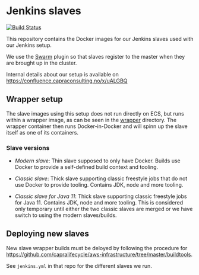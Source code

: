 # Jenkins slaves

[![Build Status](https://jenkins.capra.tv/buildStatus/icon?job=buildtools/jenkins-slave/master)](https://jenkins.capra.tv/job/buildtools/job/jenkins-slave/job/master/)

This repository contains the Docker images for our Jenkins slaves used with
our Jenkins setup.

We use the [Swarm](https://plugins.jenkins.io/swarm/) plugin so that
slaves register to the master when they are brought up in the cluster.

Internal details about our setup is available on
https://confluence.capraconsulting.no/x/uALGBQ

## Wrapper setup

The slave images using this setup does not run directly on ECS, but runs
within a wrapper image, as can be seen in the [wrapper](./wrapper/)
directory. The wrapper container then runs Docker-in-Docker and will
spinn up the slave itself as one of its containers.

### Slave versions

* *Modern slave*: Thin slave supposed to only have Docker. Builds use Docker
  to provide a self-defined build context and tooling.

* *Classic slave*: Thick slave supporting classic freestyle jobs that do not
  use Docker to provide tooling. Contains JDK, node and more tooling.

* *Classic slave for Java 11*: Thick slave supporting classic freestyle jobs
  for Java 11. Contains JDK, node and more tooling. This is considered only
  temporary until either the two classic slaves are merged or we have switch
  to using the modern slaves/builds.

## Deploying new slaves

New slave wrapper builds must be deloyed by following the procedure for
https://github.com/capralifecycle/aws-infrastructure/tree/master/buildtools.

See `jenkins.yml` in that repo for the different slaves we run.
